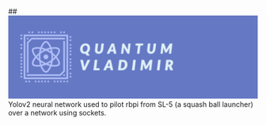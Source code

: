 ##![](https://raw.githubusercontent.com/nnnnnzo/Quantum-Vladimir/main/Assets/badge.png)
<br>Yolov2 neural network used to pilot rbpi from SL-5 (a squash ball launcher) 
<br>over a network using sockets.
